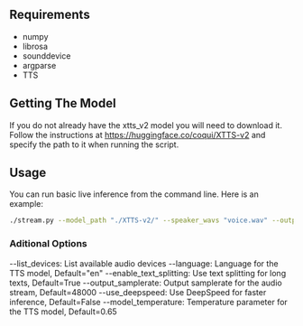 ## Requirements

- numpy
- librosa
- sounddevice
- argparse
- TTS

## Getting The Model

If you do not already have the xtts_v2 model you will need to download it.
Follow the instructions at https://huggingface.co/coqui/XTTS-v2 and specify the path to it when running the script.

## Usage

You can run basic live inference from the command line. Here is an example:

```bash
./stream.py --model_path "./XTTS-v2/" --speaker_wavs "voice.wav" --output_device 0
```

### Aditional Options

--list_devices: List available audio devices
--language: Language for the TTS model, Default="en"
--enable_text_splitting: Use text splitting for long texts, Default=True
--output_samplerate: Output samplerate for the audio stream, Default=48000
--use_deepspeed: Use DeepSpeed for faster inference, Default=False
--model_temperature: Temperature parameter for the TTS model, Default=0.65